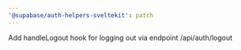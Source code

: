 ```yaml
---
'@supabase/auth-helpers-sveltekit': patch
---
```


Add handleLogout hook for logging out via endpoint /api/auth/logout
